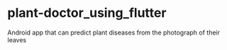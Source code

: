 # plant-doctor_using_flutter
Android app that can predict plant diseases from the photograph of their leaves

